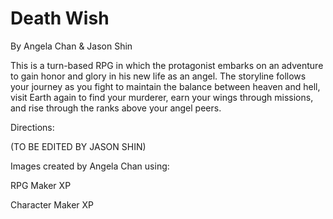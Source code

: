 # Death Wish
By Angela Chan & Jason Shin

This is a turn-based RPG in which the protagonist embarks on an adventure to gain
honor and glory in his new life as an angel. The storyline follows your journey as
you fight to maintain the balance between heaven and hell, visit Earth again to
find your murderer, earn your wings through missions, and rise through the ranks
above your angel peers.

Directions:

(TO BE EDITED BY JASON SHIN)

Images created by Angela Chan using:

RPG Maker XP

Character Maker XP
